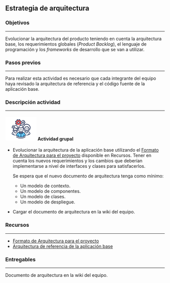 ## Estrategia de arquitectura

### Objetivos
---

Evolucionar la arquitectura del producto teniendo en cuenta la arquitectura base, los requerimientos globales (*Product Backlog*), el lenguaje de programación y los *frameworks* de desarrollo que se van a utilizar.

### Pasos previos
---

Para realizar esta actividad es necesario que cada integrante del equipo haya revisado la arquitectura de referencia y el código fuente de la aplicación base.

### Descripción actividad
---

#### ![](./../../../assets/images/grupo.png) Actividad grupal

* Evolucionar la arquitectura de la aplicación base utilizando el [Formato de Arquitectura para el proyecto](https://uniandes.sharepoint.com/:w:/s/mod/EfBEsRY9NyVBrHFgdGXuUqABYitn9tEoPsbAcGWMJW11bg) disponible en Recursos. Tener en cuenta los nuevos requerimientos y los cambios que deberían implementarse a nivel de interfaces y clases para satisfacerlos. 

  Se espera que el nuevo documento de arquitectura tenga como mínimo:
     * Un modelo de contexto.
     * Un modelo de componentes.
     * Un modelo de clases.
     * Un modelo de despliegue.

* Cargar el documento de arquitectura en la wiki del equipo.


### Recursos 
---

* [Formato de Arquitectura para el proyecto](https://uniandes.sharepoint.com/:w:/s/mod/EfBEsRY9NyVBrHFgdGXuUqABYitn9tEoPsbAcGWMJW11bg)
* [Arquitectura de referencia de la aplicación base](https://uniandes.sharepoint.com/:w:/s/mod/ERctgSB0p61Cvp2gFimx0sgB918Cl90fYY7mIZyaUjwslg?e=bl6sc2)

### Entregables
---

Documento de arquitectura en la wiki del equipo.



